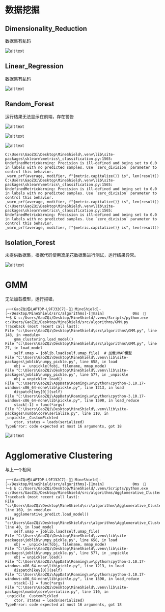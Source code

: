 # 数据挖掘

## Dimensionality_Reduction

数据集有乱码

![alt text](assets/image.png)

## Linear_Regression

数据集有乱码

![alt text](assets/image-1.png)

## Random_Forest

运行结果无法显示在前端，存在警告

![alt text](assets/image-3.png)

![alt text](assets/image-4.png)

![alt text](assets/image-2.png)

    C:\Users\GaoZQi\Desktop\MineShield\.venv\lib\site-packages\sklearn\metrics\_classification.py:1565: UndefinedMetricWarning: Precision is ill-defined and being set to 0.0 in labels with no predicted samples. Use `zero_division` parameter to control this behavior.
    _warn_prf(average, modifier, f"{metric.capitalize()} is", len(result))
    C:\Users\GaoZQi\Desktop\MineShield\.venv\lib\site-packages\sklearn\metrics\_classification.py:1565: UndefinedMetricWarning: Precision is ill-defined and being set to 0.0 in labels with no predicted samples. Use `zero_division` parameter to control this behavior.
    _warn_prf(average, modifier, f"{metric.capitalize()} is", len(result))
    C:\Users\GaoZQi\Desktop\MineShield\.venv\lib\site-packages\sklearn\metrics\_classification.py:1565: UndefinedMetricWarning: Precision is ill-defined and being set to 0.0 in labels with no predicted samples. Use `zero_division` parameter to control this behavior.
    _warn_prf(average, modifier, f"{metric.capitalize()} is", len(result))

## Isolation_Forest

未提供数据集，根据代码使用鸢尾花数据集进行测试，运行结果异常。

![alt text](assets/image-5.png)

# GMM

无法加载模型，运行报错。

    ┌──(GaoZQi㉿LAPTOP-L9FJ32C7)-[ MineShield]-[~/Desktop/MineShield/src/algorithms]-[main]             0ms  
    └─$ & c:/Users/GaoZQi/Desktop/MineShield/.venv/Scripts/python.exe c:/Users/GaoZQi/Desktop/MineShield/src/algorithms/GMM.py
    Traceback (most recent call last):
    File "c:\Users\GaoZQi\Desktop\MineShield\src\algorithms\GMM.py", line 148, in <module>
        gmm_clustering.load_model()
    File "c:\Users\GaoZQi\Desktop\MineShield\src\algorithms\GMM.py", line 27, in load_model
        self.umap = joblib.load(self.umap_file)  # 加载UMAP模型
    File "C:\Users\GaoZQi\Desktop\MineShield\.venv\lib\site-packages\joblib\numpy_pickle.py", line 658, in load
        obj = _unpickle(fobj, filename, mmap_mode)
    File "C:\Users\GaoZQi\Desktop\MineShield\.venv\lib\site-packages\joblib\numpy_pickle.py", line 577, in _unpickle
        obj = unpickler.load()
    File "C:\Users\GaoZQi\AppData\Roaming\uv\python\cpython-3.10.17-windows-x86_64-none\lib\pickle.py", line 1213, in load
        dispatch[key[0]](self)
    File "C:\Users\GaoZQi\AppData\Roaming\uv\python\cpython-3.10.17-windows-x86_64-none\lib\pickle.py", line 1590, in load_reduce
        stack[-1] = func(*args)
    File "C:\Users\GaoZQi\Desktop\MineShield\.venv\lib\site-packages\numba\core\serialize.py", line 110, in _unpickle__CustomPickled
        ctor, states = loads(serialized)
    TypeError: code expected at most 16 arguments, got 18

![alt text](assets/image-6.png)

# Agglomerative Clustering

与上一个相同

    ┌──(GaoZQi㉿LAPTOP-L9FJ32C7)-[ MineShield]-[~/Desktop/MineShield/src/algorithms]-[main]             0ms  
    └─$ & c:/Users/GaoZQi/Desktop/MineShield/.venv/Scripts/python.exe c:/Users/GaoZQi/Desktop/MineShield/src/algorithms/Agglomerative_Clustering.py
    Traceback (most recent call last):
    File "c:\Users\GaoZQi\Desktop\MineShield\src\algorithms\Agglomerative_Clustering.py", line 169, in <module>
        agglomerative_predict.load_model()
    File "c:\Users\GaoZQi\Desktop\MineShield\src\algorithms\Agglomerative_Clustering.py", line 40, in load_model
        self.umap = joblib.load(self.umap_file)
    File "C:\Users\GaoZQi\Desktop\MineShield\.venv\lib\site-packages\joblib\numpy_pickle.py", line 658, in load
        obj = _unpickle(fobj, filename, mmap_mode)
    File "C:\Users\GaoZQi\Desktop\MineShield\.venv\lib\site-packages\joblib\numpy_pickle.py", line 577, in _unpickle
        obj = unpickler.load()
    File "C:\Users\GaoZQi\AppData\Roaming\uv\python\cpython-3.10.17-windows-x86_64-none\lib\pickle.py", line 1213, in load
        dispatch[key[0]](self)
    File "C:\Users\GaoZQi\AppData\Roaming\uv\python\cpython-3.10.17-windows-x86_64-none\lib\pickle.py", line 1590, in load_reduce
        stack[-1] = func(*args)
    File "C:\Users\GaoZQi\Desktop\MineShield\.venv\lib\site-packages\numba\core\serialize.py", line 110, in _unpickle__CustomPickled
        ctor, states = loads(serialized)
    TypeError: code expected at most 16 arguments, got 18

